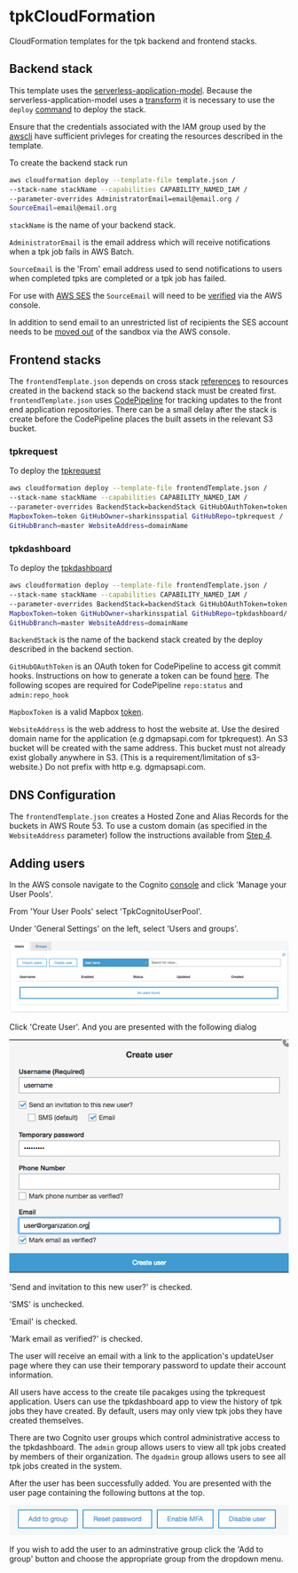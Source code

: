 # tpkCloudFormation

CloudFormation templates for the tpk backend and frontend stacks.

## Backend stack

This template uses the [serverless-application-model](https://github.com/awslabs/serverless-application-model/blob/master/HOWTO.md).
Because the serverless-application-model uses a [transform](http://docs.aws.amazon.com/AWSCloudFormation/latest/UserGuide/transform-section-structure.html)
it is necessary to use the `deploy` [command](http://docs.aws.amazon.com/AWSCloudFormation/latest/UserGuide/using-cfn-cli-deploy.html) to deploy the stack.

Ensure that the credentials associated with the IAM group used by the [awscli](https://aws.amazon.com/cli/)
have sufficient privleges for creating the resources described in the template.

To create the backend stack run

```bash
aws cloudformation deploy --template-file template.json /
--stack-name stackName --capabilities CAPABILITY_NAMED_IAM /
--parameter-overrides AdministratorEmail=email@email.org /
SourceEmail=email@email.org
```
`stackName` is the name of your backend stack.

`AdministratorEmail` is the email address which will receive notifications when
a tpk job fails in AWS Batch.

`SourceEmail` is the 'From' email address used to send notifications to users when
completed tpks are completed or a tpk job has failed.

For use with [AWS SES](https://aws.amazon.com/ses/) the `SourceEmail` will need to be [verified](http://docs.aws.amazon.com/ses/latest/DeveloperGuide/verify-email-addresses.html)
via the AWS console.

In addition to send email to an unrestricted list of recipients the SES account
needs to be [moved out](http://docs.aws.amazon.com/ses/latest/DeveloperGuide/request-production-access.html) of the sandbox via the AWS console.

## Frontend stacks

The `frontendTemplate.json` depends on cross stack [references](http://docs.aws.amazon.com/AWSCloudFormation/latest/UserGuide/walkthrough-crossstackref.html)
to resources created in the backend stack so the backend stack must be created
first.  `frontendTemplate.json` uses [CodePipeline](https://aws.amazon.com/codepipeline/)
for tracking updates to the front end application repositories.  There can be a
small delay after the stack is create before the CodePipeline places the built
assets in the relevant S3 bucket.

### tpkrequest

To deploy the [tpkrequest](https://github.com/sharkinsspatial/tpkrequest)

```bash
aws cloudformation deploy --template-file frontendTemplate.json /
--stack-name stackName --capabilities CAPABILITY_NAMED_IAM /
--parameter-overrides BackendStack=backendStack GitHubOAuthToken=token /
MapboxToken=token GitHubOwner=sharkinsspatial GitHubRepo=tpkrequest /
GitHubBranch=master WebsiteAddress=domainName
```

### tpkdashboard

To deploy the [tpkdashboard](https://github.com/sharkinsspatial/tpkdashboard)

```bash
aws cloudformation deploy --template-file frontendTemplate.json /
--stack-name stackName --capabilities CAPABILITY_NAMED_IAM /
--parameter-overrides BackendStack=backendStack GitHubOAuthToken=token /
MapboxToken=token GitHubOwner=sharkinsspatial GitHubRepo=tpkdashboard/
GitHubBranch=master WebsiteAddress=domainName
```

`BackendStack` is the name of the backend stack created by the deploy described
in the backend section.

`GitHubOAuthToken` is an OAuth token for CodePipeline to access git commit hooks.
Instructions on how to generate a token can be found [here](https://help.github.com/articles/creating-a-personal-access-token-for-the-command-line/).
The following scopes are required for CodePipeline `repo:status` and `admin:repo_hook`

`MapboxToken` is a valid Mapbox [token](https://www.mapbox.com/help/how-access-tokens-work/). 

`WebsiteAddress` is the web address to host the website at. Use the desired
domain name for the application (e.g dgmapsapi.com for tpkrequest). 
An S3 bucket will be created with the same address. This bucket must not already exist
globally anywhere in S3. (This is a requirement/limitation of s3-website.)
Do not prefix with http e.g. dgmapsapi.com.

## DNS Configuration

The `frontendTemplate.json` creates a Hosted Zone and Alias Records for the
buckets in AWS Route 53.  To use a custom domain (as specified in the
`WebsiteAddress` parameter) follow the instructions available from [Step 4](http://docs.aws.amazon.com/AmazonS3/latest/dev/website-hosting-custom-domain-walkthrough.html#root-domain-walkthrough-update-ns-record).


## Adding users

In the AWS console navigate to the Cognito [console](https://console.aws.amazon.com/cognito/home?region=us-east-1)
and click 'Manage your User Pools'.

From 'Your User Pools' select 'TpkCognitoUserPool'.

Under 'General Settings' on the left, select 'Users and groups'.

![Alt text](docs/Userspanel.png)

Click 'Create User'.  And you are presented with the following dialog

![Alt text](docs/Createuser.png)

'Send and invitation to this new user?' is checked.

'SMS' is unchecked.

'Email' is checked.

'Mark email as verified?' is checked.

The user will receive an email with a link to the application's updateUser page
where they can use their temporary password to update their account information.

All users have access to the create tile pacakges using the tpkrequest
application.  Users can use the tpkdashboard app to view the history of tpk jobs 
they have created.  By default, users may only view tpk jobs they have created
themselves.

There are two Cognito user groups which control administrative
access to the tpkdashboard.  The `admin` group allows users to view all tpk jobs
created by members of their organization.  The `dgadmin` group allows users to see
all tpk jobs created in the system.

After the user has been successfully added.  You are presented with the user
page containing the following buttons at the top.

![Alt text](docs/Addtogroup.png)

If you wish to add the user to an adminstrative group click the 'Add to group'
button and choose the appropriate group from the dropdown menu.
